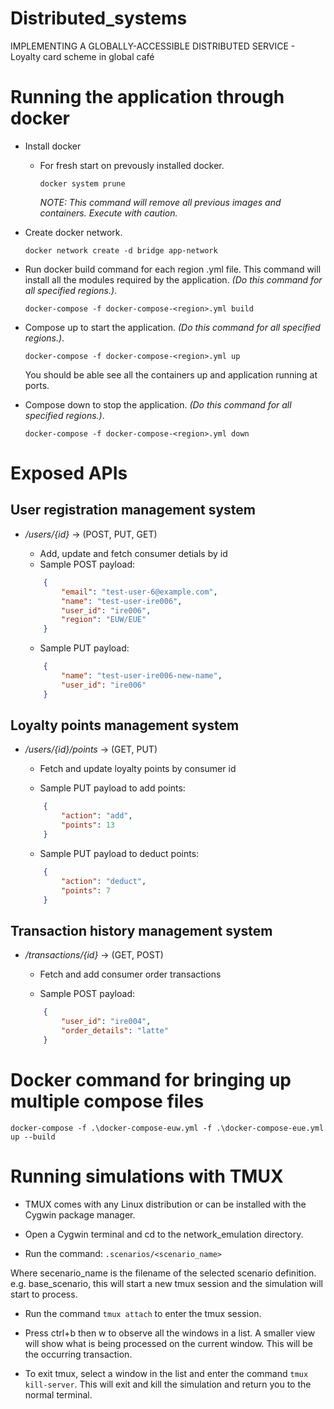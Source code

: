 # Distributed_systems
IMPLEMENTING A GLOBALLY-ACCESSIBLE DISTRIBUTED SERVICE - Loyalty card scheme in global café

# Running the application through docker
- Install docker
    - For fresh start on prevously installed docker.

        ```docker system prune```
        
        *NOTE: This command will remove all previous images and containers. Execute with caution.*
- Create docker network.

    ```docker network create -d bridge app-network```
- Run docker build command for each region .yml file. This command will install all the modules required by the application. *(Do this command for all specified regions.)*.

    ```docker-compose -f docker-compose-<region>.yml build```
- Compose up to start the application. *(Do this command for all specified regions.)*.

    ```docker-compose -f docker-compose-<region>.yml up```

    You should be able see all the containers up and application running at ports.
- Compose down to stop the application. *(Do this command for all specified regions.)*.

    ```docker-compose -f docker-compose-<region>.yml down```

# Exposed APIs
## User registration management system
- */users/{id}* -> (POST, PUT, GET)

    - Add, update and fetch consumer detials by id
    - Sample POST payload:
    
    ```json
        {
            "email": "test-user-6@example.com",
            "name": "test-user-ire006",
            "user_id": "ire006",
            "region": "EUW/EUE"
        }  
    ```   
    - Sample PUT payload:

    ```json
        {
            "name": "test-user-ire006-new-name",
            "user_id": "ire006"
        }  
    ```  
## Loyalty points management system
- */users/{id}/points* -> (GET, PUT)
    - Fetch and update loyalty points by consumer id

    - Sample PUT payload to add points:

    ```json
        {
            "action": "add",
            "points": 13
        } 
    ```
    - Sample PUT payload to deduct points:

    ```json
        {
            "action": "deduct",
            "points": 7
        } 
    ```
## Transaction history management system
- */transactions/{id}* ->  (GET, POST)
    - Fetch and add consumer order transactions

    - Sample POST payload:

    ```json
        {
            "user_id": "ire004",
            "order_details": "latte"
        } 
    ```

# Docker command for bringing up multiple compose files
```docker-compose -f .\docker-compose-euw.yml -f .\docker-compose-eue.yml up --build```


# Running simulations with TMUX
- TMUX comes with any Linux distribution or can be installed with the Cygwin package manager.

- Open a Cygwin terminal and cd to the network_emulation directory.

- Run the command: ```.scenarios/<scenario_name>```

Where secenario_name is the filename of the selected scenario definition. e.g. base_scenario, this will start a new tmux session and the simulation will start to process.

- Run the command ```tmux attach``` to enter the tmux session.

- Press ctrl+b then w to observe all the windows in a list. A smaller view will show what is being processed on the current window. This will be the occurring transaction.

- To exit tmux, select a window in the list and enter the command ```tmux kill-server```. This will exit and kill the simulation and return you to the normal terminal.

